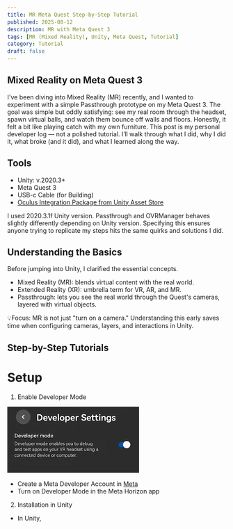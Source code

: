 ```yaml
---
title: MR Meta Quest Step-by-Step Tutorial
published: 2025-08-12
description: MR with Meta Quest 3
tags: [MR (Mixed Reality), Unity, Meta Quest, Tutorial]
category: Tutorial
draft: false 
---
```


## Mixed Reality on Meta Quest 3

I've been diving into Mixed Reality (MR) recently, and I wanted to experiment with a simple Passthrough prototype on my Meta Quest 3. The goal was simple but oddly satisfying: see my real room through the headset, spawn virtual balls, and watch them bounce off walls and floors. Honestly, it felt a bit like playing catch with my own furniture. This post is my personal developer log — not a polished tutorial. I’ll walk through what I did, why I did it, what broke (and it did), and what I learned along the way.

## Tools
- Unity: v.2020.3+
- Meta Quest 3
- USB-c Cable (for Building)
- [Oculus Integration Package from Unity Asset Store](https://assetstore.unity.com/packages/tools/integration/oculus-integration-deprecated-82022?srsltid=AfmBOoqs3VykViopb9qVxMb3gFcYp88tIxOFRBEoxyUs_zHPXRYparKT)

I used 2020.3.1f Unity version. Passthrough and OVRManager behaves slightly differently depending on Unity version. Specifying this ensures anyone trying to replicate my steps hits the same quirks and solutions I did.

## Understanding the Basics
Before jumping into Unity, I clarified the essential concepts.
- Mixed Reality (MR): blends virtual content with the real world.
- Extended Reality (XR): umbrella term for VR, AR, and MR.
- Passthrough: lets you see the real world through the Quest's cameras, layered with virtual objects.

💡Focus: MR is not just "turn on a camera." Understanding this early saves time when configuring cameras, layers, and interactions in Unity.

## Step-by-Step Tutorials

# Setup
1. Enable Developer Mode

![Developer Mode on Meta Horizon](./setup1.png)

- Create a Meta Developer Account in [Meta](https://developers.meta.com/horizon/sign-up/)
- Turn on Developer Mode in the Meta Horizon app

2. Installation in Unity
- In Unity, 


